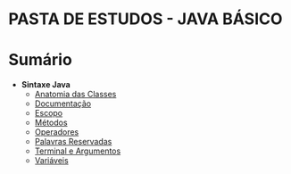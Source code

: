 <h1>PASTA DE ESTUDOS - JAVA BÁSICO</h1>

# Sumário

- <strong>Sintaxe Java</strong>
  - [Anatomia das Classes](src/main/java/edu/aprendendo/a/sintaxe/java/anatomia-das-classes.md)
  - [Documentação](src/main/java/edu/aprendendo/a/sintaxe/java/documentacao.md)
  - [Escopo](src/main/java/edu/aprendendo/a/sintaxe/java/escopo.md)
  - [Métodos](src/main/java/edu/aprendendo/a/sintaxe/java/metodos.md)
  - [Operadores](src/main/java/edu/aprendendo/a/sintaxe/java/operadores.md)
  - [Palavras Reservadas](src/main/java/edu/aprendendo/a/sintaxe/java/palavras-reservadas.md)
  - [Terminal e Argumentos](src/main/java/edu/aprendendo/a/sintaxe/java/terminal-e-argumentos.md)
  - [Variáveis](src/main/java/edu/aprendendo/a/sintaxe/java/variaveis.md)
